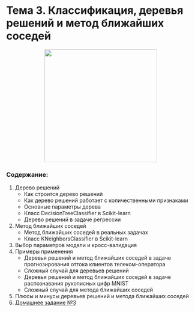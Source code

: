 # Тема 3. Классификация, деревья решений и метод ближайших соседей

<p align="center">
  <a href="https://habr.com/ru/company/ods/blog/323210/">
    <img height="300" src="https://miro.medium.com/max/1289/1*5Tt3NDpNobfU_YeKglBRyQ.jpeg">
  </a>
</p>

### Содержание:
1. Дерево решений
    - Как строится дерево решений
    - Как дерево решений работает с количественными признаками
    - Основные параметры дерева
    - Класс DecisionTreeClassifier в Scikit-learn
    - Дерево решений в задаче регрессии
2. Метод ближайших соседей
    - Метод ближайших соседей в реальных задачах
    - Класс KNeighborsClassifier в Scikit-learn
3. Выбор параметров модели и кросс-валидация
4. Примеры применения
    - Деревья решений и метод ближайших соседей в задаче прогнозирования оттока клиентов телеком-оператора
    - Сложный случай для деревьев решений
    - Деревья решений и метод ближайших соседей в задаче распознавания рукописных цифр MNIST
    - Сложный случай для метода ближайших соседей
5. Плюсы и минусы деревьев решений и метода ближайших соседей
6. [Домашнее задание №3](topic03_decision_trees_knn/assignment)
